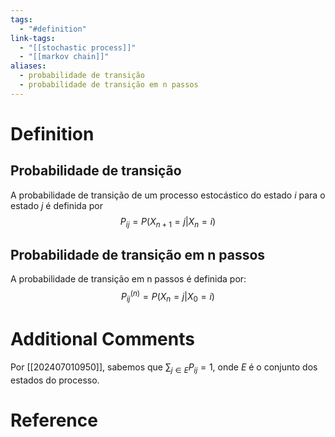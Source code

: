 ```yaml
---
tags:
  - "#definition"
link-tags:
  - "[[stochastic process]]"
  - "[[markov chain]]"
aliases:
  - probabilidade de transição
  - probabilidade de transição em n passos
---
```

# Definition 
## Probabilidade de transição
A probabilidade de transição  de um processo estocástico do estado $i$ para o estado $j$ é definida por $$P_{ij} = P(X_{n+1} = j | X_n = i)$$
## Probabilidade de transição em n passos
A probabilidade de transição em n passos é definida por: $$
P^{(n)}_{ij} = P(X_n = j | X_0 = i)$$
# Additional Comments
Por [[202407010950]], sabemos que $\sum_{j \in E} P_{ij} = 1$, onde $E$ é o conjunto dos estados do processo.

# Reference




